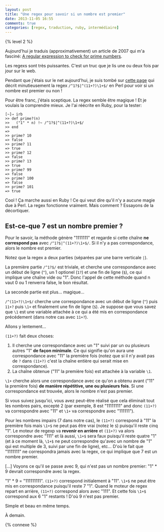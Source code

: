 ```yaml
---
layout: post
title: "Une regex pour savoir si un nombre est premier"
date: 2013-11-05 16:55
comments: true
categories: [regex, traduction, ruby, intermédiaire]
---
```


{% level 2 %}

Aujourd'hui je traduis (approximativement) un article de 2007 qui m'a fasciné:
[A regular expression to check for prime numbers](http://www.noulakaz.net/weblog/2007/03/18/a-regular-expression-to-check-for-prime-numbers/).

<!-- more -->

Les regexs sont très puissantes. C'est un truc que je lis une ou deux fois par
jour sur le web.

Pendant que j'étais sur le net aujourd'hui, je suis tombé sur
[cette page](http://montreal.pm.org/tech/neil_kandalgaonkar.shtml)
qui décrit minutieusement la regex `/^1?$|^(11+?)\1+$/` en Perl pour voir
si un nombre est premier ou non !

Pour être franc, j'étais sceptique. La regex semble être magique ! Et je 
voulais la comprendre mieux. Je l'ai réécrite en Ruby, pour la tester:

``` irb
[~]⇒ irb
>> def prime?(n)
>>   ("1" * n) !~ /^1?$|^(11+?)\1+$/
>> end
=>
>> prime? 10
=> false
>> prime? 11
=> true
>> prime? 12
=> false
>> prime? 13
=> true
>> prime? 99
=> false
>> prime? 100
=> false
>> prime? 101
=> true
```

Cool ! Ça marche aussi en Ruby ! Ce qui veut dire qu'il n'y a aucune magie
due à Perl. La regex fonctionne vraiment. Mais comment ? Essayons de la
décortiquer.

Est-ce-que 7 est un nombre premier ?
------------------------------------

Pour le savoir, la méthode génère "1111111" et regarde si cette chaîne
**ne correspond pas** avec `/^1?$|^(11+?)\1+$/`. Si il n'y a pas
correspondance, alors le nombre est premier.

Notez que la regex a deux parties (séparées par une barre verticale `|`).

La première partie `/^1?$/` est triviale, et cherche une correspondance
avec un début de ligne (`^`), un 1 optionel (`1?`) et une fin de ligne
(`$`), ce qui implique une chaîne vide ou "1". Donc l'appel de cette
méthode quand n vaut 0 ou 1 renverra false, le bon résultat.

La seconde partie est plus… magique…

`/^(11+?)\1+$/` cherche une correspondance avec un début de ligne (`^`)
puis `11+?` puis `\1+` et finalement une fin de ligne (`$`).
Je suppose que vous savez que `\1` est une variable attachée à ce qui a été
mis en correspondance précédement (dans notre cas avec `11+?`).

Allons y lentement…

`(11+?)` fait deux choses:

1. Il cherche une correspondance avec un "1" suivi par un ou plusieurs autres
   "1" **de façon minimale**. Ce qui signifie qu'on aura une correspondance
   avec "11" la première fois (notez que si il n'y avait pas de `?` dans
   `(11+?)` c'est la chaîne entière qui serait mise en correspondance).
2. La chaîne obtenue ("11" la première fois) est attachée à la variable `\1`.

`\1+` cherche alors une correspondance avec ce qu'on a obtenu avant ("11"
la première fois) **de manière répétitive, une ou plusieurs fois**.
Si une correspondance est trouvée, alors le nombre n'est pas premier.

Si vous suivez jusqu'ici, vous avez peut-être réalisé que cela éliminait tout
les nombres pairs, excepté 2 (par exemple, 8 est "11111111" and donc `(11+?)`
va correspondre avec "11" et `\1+` va correspondre avec "111111").

Pour les nombres impairs (7 dans notre cas), le `(11+?)` correspond à "11"
la première fois mais `\1+$` ne peut pas être vrai (notez le `$`) puisqu'il
reste cinq "1". Le moteur de regexp va **revenir en arrière** et `(11+?)`
va alors correspondre avec "111" et là aussi, `\1+$` sera faux puisqu'il
reste quatre "1" (et à ce moment là, `\1+$` ne peut correspondre qu'avec un
nombre de "1" qui est multiple de 3, suivi par une fin de ligne), etc…
D'où le fait que "1111111" ne correspondra jamais avec la regex, ce qui
implique que 7 est un nombre premier.

[...] Voyons ce qu'il se passe avec 9, qui n'est pas un nombre premier:
"1" * 9 devrait correspondre avec la regex.

"1" * 9 = "111111111". `(11+?)` correspond initialement à "11". `\1+$` ne
peut être mis en correspondance puisqu'il reste 7 "1". Quand le moteur de
regex repart en arrière, `(11+?)` correspond alors avec "111". Et cette
fois `\1+$` correspond aux 6 "1" restants ! D'où 9 n'est pas premier.

Simple et beau en même temps.

À demain.

{% connexe %}

